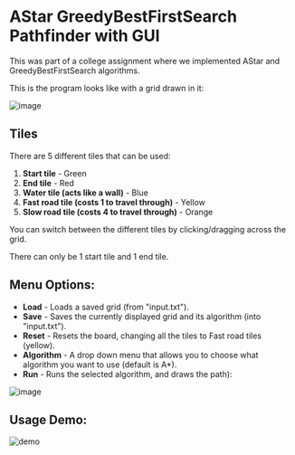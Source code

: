# AStar GreedyBestFirstSearch Pathfinder with GUI
This was part of a college assignment where we implemented AStar and GreedyBestFirstSearch algorithms.

This is the program looks like with a grid drawn in it:

![image](https://user-images.githubusercontent.com/25244950/160116919-ec7ea1b4-1c47-4a83-a381-f8588294f56a.png)

## Tiles
There are 5 different tiles that can be used:
1. **Start tile** - Green
2. **End tile** - Red
3. **Water tile (acts like a wall)** - Blue
4. **Fast road tile (costs 1 to travel through)** - Yellow
5. **Slow road tile (costs 4 to travel through)** - Orange

You can switch between the different tiles by clicking/dragging across the grid.

There can only be 1 start tile and 1 end tile.

## Menu Options:
- **Load** - Loads a saved grid (from "input.txt").
- **Save** - Saves the currently displayed grid and its algorithm (into "input.txt").
- **Reset** - Resets the board, changing all the tiles to Fast road tiles (yellow).
- **Algorithm** - A drop down menu that allows you to choose what algorithm you want to use (default is A*).
- **Run** - Runs the selected algorithm, and draws the path):

![image](https://user-images.githubusercontent.com/25244950/160116995-e4b8162f-907f-4ed2-9f02-2b09c3e5588d.png)

## Usage Demo:
![demo](https://user-images.githubusercontent.com/25244950/160117436-95d0cdb9-517a-4260-9fa1-1e7b04df7de3.gif)

